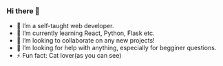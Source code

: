 ### Hi there 👋

<!--
**Yui-Iida/Yui-Iida** is a ✨ _special_ ✨ repository because its `README.md` (this file) appears on your GitHub profile.

Here are some ideas to get you started:
-->


- 🔭 I’m a self-taught web developer.
- 🌱 I’m currently learning React, Python, Flask etc.
- 👯 I’m looking to collaborate on any new projects!
- 🤔 I’m looking for help with anything, especially for begginer questions.
- ⚡ Fun fact: Cat lover(as you can see)
